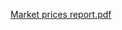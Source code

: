 [Market prices report.pdf](https://github.com/user-attachments/files/16805881/Market.prices.report.pdf)
